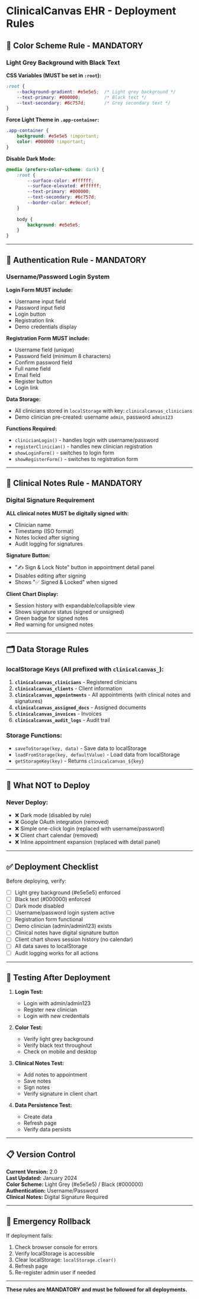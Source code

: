 # ClinicalCanvas EHR - Deployment Rules

## 🎨 **Color Scheme Rule - MANDATORY**

### **Light Grey Background with Black Text**

**CSS Variables (MUST be set in `:root`):**
```css
:root {
    --background-gradient: #e5e5e5;  /* Light grey background */
    --text-primary: #000000;         /* Black text */
    --text-secondary: #6c757d;       /* Grey secondary text */
}
```

**Force Light Theme in `.app-container`:**
```css
.app-container { 
    background: #e5e5e5 !important;
    color: #000000 !important;
}
```

**Disable Dark Mode:**
```css
@media (prefers-color-scheme: dark) {
    :root {
        --surface-color: #ffffff;
        --surface-elevated: #ffffff;
        --text-primary: #000000;
        --text-secondary: #6c757d;
        --border-color: #e9ecef;
    }
    
    body {
        background: #e5e5e5;
    }
}
```

---

## 🔐 **Authentication Rule - MANDATORY**

### **Username/Password Login System**

**Login Form MUST include:**
- Username input field
- Password input field
- Login button
- Registration link
- Demo credentials display

**Registration Form MUST include:**
- Username field (unique)
- Password field (minimum 8 characters)
- Confirm password field
- Full name field
- Email field
- Register button
- Login link

**Data Storage:**
- All clinicians stored in `localStorage` with key: `clinicalcanvas_clinicians`
- Demo clinician pre-created: username `admin`, password `admin123`

**Functions Required:**
- `clinicianLogin()` - handles login with username/password
- `registerClinician()` - handles new clinician registration
- `showLoginForm()` - switches to login form
- `showRegisterForm()` - switches to registration form

---

## 📝 **Clinical Notes Rule - MANDATORY**

### **Digital Signature Requirement**

**ALL clinical notes MUST be digitally signed with:**
- Clinician name
- Timestamp (ISO format)
- Notes locked after signing
- Audit logging for signatures

**Signature Button:**
- "✍️ Sign & Lock Note" button in appointment detail panel
- Disables editing after signing
- Shows "✅ Signed & Locked" when signed

**Client Chart Display:**
- Session history with expandable/collapsible view
- Shows signature status (signed or unsigned)
- Green badge for signed notes
- Red warning for unsigned notes

---

## 🗂️ **Data Storage Rules**

### **localStorage Keys (All prefixed with `clinicalcanvas_`):**

1. **`clinicalcanvas_clinicians`** - Registered clinicians
2. **`clinicalcanvas_clients`** - Client information
3. **`clinicalcanvas_appointments`** - All appointments (with clinical notes and signatures)
4. **`clinicalcanvas_assigned_docs`** - Assigned documents
5. **`clinicalcanvas_invoices`** - Invoices
6. **`clinicalcanvas_audit_logs`** - Audit trail

### **Storage Functions:**
- `saveToStorage(key, data)` - Save data to localStorage
- `loadFromStorage(key, defaultValue)` - Load data from localStorage
- `getStorageKey(key)` - Returns `clinicalcanvas_${key}`

---

## 🚫 **What NOT to Deploy**

### **Never Deploy:**
- ❌ Dark mode (disabled by rule)
- ❌ Google OAuth integration (removed)
- ❌ Simple one-click login (replaced with username/password)
- ❌ Client chart calendar (removed)
- ❌ Inline appointment expansion (replaced with detail panel)

---

## ✅ **Deployment Checklist**

Before deploying, verify:
- [ ] Light grey background (#e5e5e5) enforced
- [ ] Black text (#000000) enforced
- [ ] Dark mode disabled
- [ ] Username/password login system active
- [ ] Registration form functional
- [ ] Demo clinician (admin/admin123) exists
- [ ] Clinical notes have digital signature button
- [ ] Client chart shows session history (no calendar)
- [ ] All data saves to localStorage
- [ ] Audit logging works for all actions

---

## 🔧 **Testing After Deployment**

1. **Login Test:**
   - Login with admin/admin123
   - Register new clinician
   - Login with new credentials

2. **Color Test:**
   - Verify light grey background
   - Verify black text throughout
   - Check on mobile and desktop

3. **Clinical Notes Test:**
   - Add notes to appointment
   - Save notes
   - Sign notes
   - Verify signature in client chart

4. **Data Persistence Test:**
   - Create data
   - Refresh page
   - Verify data persists

---

## 📋 **Version Control**

**Current Version:** 2.0  
**Last Updated:** January 2024  
**Color Scheme:** Light Grey (#e5e5e5) / Black (#000000)  
**Authentication:** Username/Password  
**Clinical Notes:** Digital Signature Required

---

## 🚨 **Emergency Rollback**

If deployment fails:
1. Check browser console for errors
2. Verify localStorage is accessible
3. Clear localStorage: `localStorage.clear()`
4. Refresh page
5. Re-register admin user if needed

---

**These rules are MANDATORY and must be followed for all deployments.**

